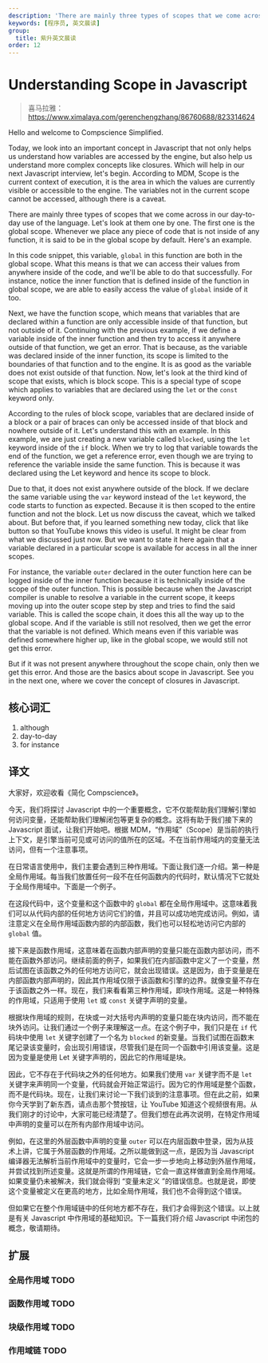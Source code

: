 ```yaml
---
description: 'There are mainly three types of scopes that we come across in our day-to-day use of the language.'
keywords: [程序员, 英文晨读]
group:
  title: 紫升英文晨读
order: 12
---
```


# Understanding Scope in Javascript

> 喜马拉雅：https://www.ximalaya.com/gerenchengzhang/86760688/823314624

Hello and welcome to Compscience Simplified.

Today, we look into an important concept in Javascript that not only helps us understand how variables are accessed by the engine, but also help us understand more complex concepts like closures. Which will help in our next Javascript interview, let's begin. According to MDM, Scope is the current context of execution, it is the area in which the values are currently visible or accessible to the engine. The variables not in the current scope cannot be accessed, although there is a caveat.

There are mainly three types of scopes that we come across in our day-to-day use of the language. Let's look at them one by one. The first one is the global scope. Whenever we place any piece of code that is not inside of any function, it is said to be in the global scope by default. Here's an example.

In this code snippet, this variable, `global` in this function are both in the global scope. What this means is that we can access their values from anywhere inside of the code, and we'll be able to do that successfully. For instance, notice the inner function that is defined inside of the function in global scope, we are able to easily access the value of `global` inside of it too.

Next, we have the function scope, which means that variables that are declared within a function are only accessible inside of that function, but not outside of it. Continuing with the previous example, if we define a variable inside of the inner function and then try to access it anywhere outside of that function, we get an error. That is because, as the variable was declared inside of the inner function, its scope is limited to the boundaries of that function and to the engine. It is as good as the variable does not exist outside of that function. Now, let's look at the third kind of scope that exists, which is block scope. This is a special type of scope which applies to variables that are declared using the `let` or the `const` keyword only.

According to the rules of block scope, variables that are declared inside of a block or a pair of braces can only be accessed inside of that block and nowhere outside of it. Let's understand this with an example. In this example, we are just creating a new variable called `blocked`, using the `let` keyword inside of the `if` block. When we try to log that variable towards the end of the function, we get a reference error, even though we are trying to reference the variable inside the same function. This is because it was declared using the Let keyword and hence its scope to block.

Due to that, it does not exist anywhere outside of the block. If we declare the same variable using the `var` keyword instead of the `let` keyword, the code starts to function as expected. Because it is then scoped to the entire function and not the block. Let us now discuss the caveat, which we talked about. But before that, if you learned something new today, click that like button so that YouTube knows this video is useful. It might be clear from what we discussed just now. But we want to state it here again that a variable declared in a particular scope is available for access in all the inner scopes.

For instance, the variable `outer` declared in the outer function here can be logged inside of the inner function because it is technically inside of the scope of the outer function. This is possible because when the Javascript compiler is unable to resolve a variable in the current scope, it keeps moving up into the outer scope step by step and tries to find the said variable. This is called the scope chain, it does this all the way up to the global scope. And if the variable is still not resolved, then we get the error that the variable is not defined. Which means even if this variable was defined somewhere higher up, like in the global scope, we would still not get this error.

But if it was not present anywhere throughout the scope chain, only then we get this error. And those are the basics about scope in Javascript. See you in the next one, where we cover the concept of closures in Javascript.

## 核心词汇

1. although
1. day-to-day
1. for instance

## 译文

大家好，欢迎收看《简化 Compscience》。

今天，我们将探讨 Javascript 中的一个重要概念，它不仅能帮助我们理解引擎如何访问变量，还能帮助我们理解闭包等更复杂的概念。这将有助于我们接下来的 Javascript 面试，让我们开始吧。根据 MDM，“作用域”（Scope）是当前的执行上下文，是引擎当前可见或可访问的值所在的区域。不在当前作用域内的变量无法访问，但有一个注意事项。

在日常语言使用中，我们主要会遇到三种作用域。下面让我们逐一介绍。第一种是全局作用域。每当我们放置任何一段不在任何函数内的代码时，默认情况下它就处于全局作用域中。下面是一个例子。

在这段代码中，这个变量和这个函数中的 `global` 都在全局作用域中。这意味着我们可以从代码内部的任何地方访问它们的值，并且可以成功地完成访问。例如，请注意定义在全局作用域函数内部的内部函数，我们也可以轻松地访问它内部的 `global` 值。

接下来是函数作用域，这意味着在函数内部声明的变量只能在函数内部访问，而不能在函数外部访问。继续前面的例子，如果我们在内部函数中定义了一个变量，然后试图在该函数之外的任何地方访问它，就会出现错误。这是因为，由于变量是在内部函数内部声明的，因此其作用域仅限于该函数和引擎的边界。就像变量不存在于该函数之外一样。现在，我们来看看第三种作用域，即块作用域。这是一种特殊的作用域，只适用于使用 `let` 或 `const` 关键字声明的变量。

根据块作用域的规则，在块或一对大括号内声明的变量只能在块内访问，而不能在块外访问。让我们通过一个例子来理解这一点。在这个例子中，我们只是在 `if` 代码块中使用 `let` 关键字创建了一个名为 `blocked` 的新变量。当我们试图在函数末尾记录该变量时，会出现引用错误，尽管我们是在同一个函数中引用该变量。这是因为变量是使用 Let 关键字声明的，因此它的作用域是块。

因此，它不存在于代码块之外的任何地方。如果我们使用 `var` 关键字而不是 `let` 关键字来声明同一个变量，代码就会开始正常运行。因为它的作用域是整个函数，而不是代码块。现在，让我们来讨论一下我们谈到的注意事项。但在此之前，如果你今天学到了新东西，请点击那个赞按钮，让 YouTube 知道这个视频很有用。从我们刚才的讨论中，大家可能已经清楚了。但我们想在此再次说明，在特定作用域中声明的变量可以在所有内部作用域中访问。

例如，在这里的外层函数中声明的变量 `outer` 可以在内层函数中登录，因为从技术上讲，它属于外层函数的作用域。之所以能做到这一点，是因为当 Javascript 编译器无法解析当前作用域中的变量时，它会一步一步地向上移动到外层作用域，并尝试找到所述变量。这就是所谓的作用域链，它会一直这样做直到全局作用域。如果变量仍未被解决，我们就会得到 “变量未定义 ”的错误信息。也就是说，即使这个变量被定义在更高的地方，比如全局作用域，我们也不会得到这个错误。

但如果它在整个作用域链中的任何地方都不存在，我们才会得到这个错误。以上就是有关 Javascript 中作用域的基础知识。下一篇我们将介绍 Javascript 中闭包的概念，敬请期待。

## 扩展

### 全局作用域 TODO

### 函数作用域 TODO

### 块级作用域 TODO

### 作用域链 TODO
